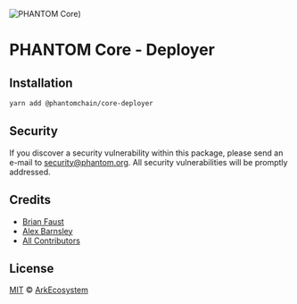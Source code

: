 ![PHANTOM Core](https://i.imgur.com/dPHOKrL.jpg))

# PHANTOM Core - Deployer

## Installation

```bash
yarn add @phantomchain/core-deployer
```

## Security

If you discover a security vulnerability within this package, please send an e-mail to security@phantom.org. All security vulnerabilities will be promptly addressed.

## Credits

- [Brian Faust](https://github.com/faustbrian)
- [Alex Barnsley](https://github.com/alexbarnsley)
- [All Contributors](../../../../contributors)

## License

[MIT](LICENSE) © [ArkEcosystem](https://ark.io)
